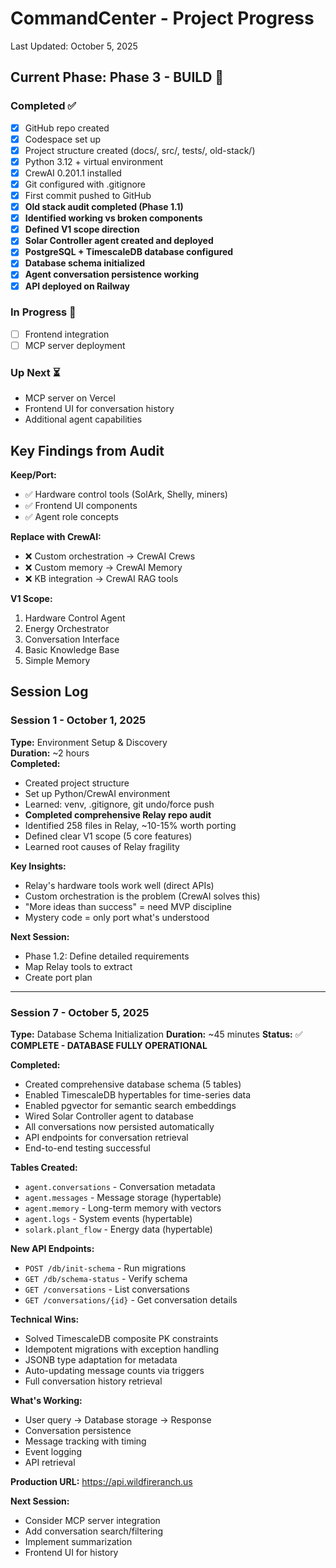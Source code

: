 # CommandCenter - Project Progress

Last Updated: October 5, 2025

## Current Phase: Phase 3 - BUILD 🚀

### Completed ✅
- [x] GitHub repo created
- [x] Codespace set up
- [x] Project structure created (docs/, src/, tests/, old-stack/)
- [x] Python 3.12 + virtual environment
- [x] CrewAI 0.201.1 installed
- [x] Git configured with .gitignore
- [x] First commit pushed to GitHub
- [x] **Old stack audit completed (Phase 1.1)**
- [x] **Identified working vs broken components**
- [x] **Defined V1 scope direction**
- [x] **Solar Controller agent created and deployed**
- [x] **PostgreSQL + TimescaleDB database configured**
- [x] **Database schema initialized**
- [x] **Agent conversation persistence working**
- [x] **API deployed on Railway**

### In Progress 🔄
- [ ] Frontend integration
- [ ] MCP server deployment

### Up Next ⏳
- MCP server on Vercel
- Frontend UI for conversation history
- Additional agent capabilities

## Key Findings from Audit

**Keep/Port:**
- ✅ Hardware control tools (SolArk, Shelly, miners)
- ✅ Frontend UI components
- ✅ Agent role concepts

**Replace with CrewAI:**
- ❌ Custom orchestration → CrewAI Crews
- ❌ Custom memory → CrewAI Memory
- ❌ KB integration → CrewAI RAG tools

**V1 Scope:**
1. Hardware Control Agent
2. Energy Orchestrator
3. Conversation Interface
4. Basic Knowledge Base
5. Simple Memory

## Session Log

### Session 1 - October 1, 2025
**Type:** Environment Setup & Discovery  
**Duration:** ~2 hours  
**Completed:**
- Created project structure
- Set up Python/CrewAI environment
- Learned: venv, .gitignore, git undo/force push
- **Completed comprehensive Relay repo audit**
- Identified 258 files in Relay, ~10-15% worth porting
- Defined clear V1 scope (5 core features)
- Learned root causes of Relay fragility

**Key Insights:**
- Relay's hardware tools work well (direct APIs)
- Custom orchestration is the problem (CrewAI solves this)
- "More ideas than success" = need MVP discipline
- Mystery code = only port what's understood

**Next Session:**
- Phase 1.2: Define detailed requirements
- Map Relay tools to extract
- Create port plan

---

### Session 7 - October 5, 2025
**Type:** Database Schema Initialization
**Duration:** ~45 minutes
**Status:** ✅ **COMPLETE - DATABASE FULLY OPERATIONAL**

**Completed:**
- Created comprehensive database schema (5 tables)
- Enabled TimescaleDB hypertables for time-series data
- Enabled pgvector for semantic search embeddings
- Wired Solar Controller agent to database
- All conversations now persisted automatically
- API endpoints for conversation retrieval
- End-to-end testing successful

**Tables Created:**
- `agent.conversations` - Conversation metadata
- `agent.messages` - Message storage (hypertable)
- `agent.memory` - Long-term memory with vectors
- `agent.logs` - System events (hypertable)
- `solark.plant_flow` - Energy data (hypertable)

**New API Endpoints:**
- `POST /db/init-schema` - Run migrations
- `GET /db/schema-status` - Verify schema
- `GET /conversations` - List conversations
- `GET /conversations/{id}` - Get conversation details

**Technical Wins:**
- Solved TimescaleDB composite PK constraints
- Idempotent migrations with exception handling
- JSONB type adaptation for metadata
- Auto-updating message counts via triggers
- Full conversation history retrieval

**What's Working:**
- User query → Database storage → Response
- Conversation persistence
- Message tracking with timing
- Event logging
- API retrieval

**Production URL:** https://api.wildfireranch.us

**Next Session:**
- Consider MCP server integration
- Add conversation search/filtering
- Implement summarization
- Frontend UI for history
